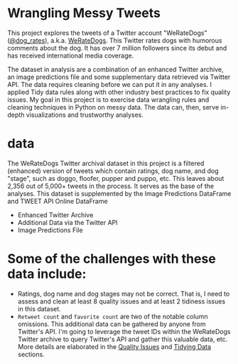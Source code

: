 # Wrangling Messy Tweets
This project explores the tweets of a Twitter account "WeRateDogs" ([@dog_rates](https://twitter.com/dog_rates)), a.k.a. [WeRateDogs](https://en.wikipedia.org/wiki/WeRateDogs). This Twitter rates dogs with humorous comments about the dog. It has over 7 million followers since its debut and has received international media coverage.

The dataset in analysis are a combination of an enhanced Twitter archive, an image predictions file and some supplementary data retrieved via Twitter API. The data requires cleaning before we can put it in any analyses. I applied Tidy data rules along with other industry best practices to fix quality issues. My goal in this project is to exercise data wrangling rules and cleaning techniques in Python on messy data. The data can, then, serve in-depth visualizations and trustworthy analyses.  

# data
The WeRateDogs Twitter archival dataset in this project is a filtered (enhanced) version of tweets which contain ratings, dog name, and dog "stage", such as doggo, floofer, pupper and puppo, etc. This leaves about 2,356 out of 5,000+ tweets in the process. It serves as the base of the analyses. This dataset is supplemented by the Image Predictions DataFrame and TWEET API Online DataFrame

- Enhanced Twitter Archive
- Additional Data via the Twitter API
- Image Predictions File

# Some of the challenges with these data include:
- Ratings, dog name and dog stages may not be correct. That is, I need to assess and clean at least 8 quality issues and at least 2 tidiness issues in this dataset.
- `Retweet count` and `favorite count` are two of the notable column omissions. This additional data can be gathered by anyone from Twitter's API. I'm going to leverage the tweet IDs within the WeRateDogs Twitter archive to query Twitter's API and gather this valuable data, etc. More details are elaborated in the [Quality Issues](#quality_issues) and [Tidying Data](#tidying_data) sections.
